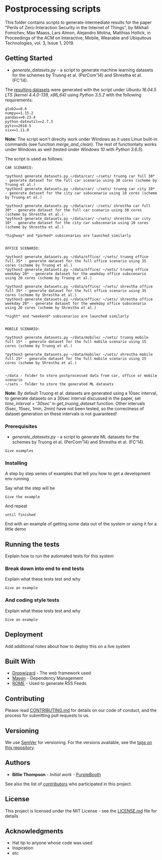 # Postprocessing scripts

This folder contains scripts to generate intermediate results for the paper "Perils of Zero-Interaction Security in the Internet of Things", by Mikhail Fomichev, Max Maass, Lars Almon, Alejandro Molina, Matthias Hollick, in Proceedings of the ACM on Interactive, Mobile, Wearable and Ubiquitous Technologies, vol. 3, Issue 1, 2019. 

## Getting Started

* *generate_datasets.py* - a script to generate machine learning datasets for the schemes by Truong et al. (PerCom'14) and Shrestha et al. (FC'14).

The [resulting datasets](https://www.seemoo.tu-darmstadt.de/) were generated with the script under *Ubuntu 16.04.5 LTS (kernel 4.4.0-139, x86_64)* using *Python 3.5.2* with the following requirements:

```
glob2==0.6
numpy==1.15.2
pandas==0.23.4
python-dateutil==2.7.3
pytz==2018.5
six==1.11.0
```

**Note:** The script won't direclty work under Windows as it uses Linux built-in commands (see function *merge_and_clean*). The rest of functionlaity works under Windows as well (tested under *Windows 10* with *Python 3.6.5*). 

The script is used as follows:
```
CAR SCENARIO:

*python3 generate_datasets.py ~/data/car/ ~/sets/ truong car full 30* - generate dataset for the full car scenario using 30 cores (scheme by Truong et al.)
*python3 generate_datasets.py ~/data/car/ ~/sets/ truong car city 10* - generate dataset for the city car subscenario using 10 cores (scheme by Truong et al.)

*python3 generate_datasets.py ~/data/car/ ~/sets/ shrestha car full 30* - generate dataset for the full car scenario using 30 cores (scheme by Shrestha et al.)
*python3 generate_datasets.py ~/data/car/ ~/sets/ shrestha car city 10* - generate dataset for the city car subscenario using 10 cores (scheme by Shrestha et al.)

*highway* and *parked* subscenarios are launched similarly


OFFICE SCENARIO:

*python3 generate_datasets.py ~/data/office/ ~/sets/ truong office full 35* - generate dataset for the full office scenario using 35 cores (scheme by Truong et al.)
*python3 generate_datasets.py ~/data/office/ ~/sets/ truong office weekday 20* - generate dataset for the weekday office subscenario using 20 cores (scheme by Truong et al.)

*python3 generate_datasets.py ~/data/office/ ~/sets/ shrestha office full 35* - generate dataset for the full office scenario using 35 cores (scheme by Shrestha et al.)
*python3 generate_datasets.py ~/data/office/ ~/sets/ shrestha office weekday 20* - generate dataset for the weekday office subscenario using 20 cores (scheme by Shrestha et al.)

*night* and *weekend* subscenarios are launched similarly


MOBILE SCENARIO:

*python3 generate_datasets.py ~/data/mobile/ ~/sets/ truong mobile full 15* - generate dataset for the full mobile scenario using 15 cores (scheme by Truong et al.)

*python3 generate_datasets.py ~/data/mobile/ ~/sets/ shrestha mobile full 25* - generate dataset for the full mobile scenario using 25 cores (scheme by Shrestha et al.)


~/data - folder to store postprocessed data from car, office or mobile scenario 
~/sets - folder to store the generated ML datasets

```
**Note:** By default Truong et al. datasets are generated using a 10sec interval, to generate datasets on a 30sec interval discussed in the paper, set *time_interval = '30sec'* in *get_truong_dataset* function. Other intervals (5sec, 15sec, 1min, 2min) have not been tested, so the correctness of dataset generation on these intervals is not guaranteed! 


### Prerequisites

* *generate_datasets.py* - a script to generate ML datasets for the schemes by Truong et al. (PerCom'14) and Shrestha et al. (FC'14).

```
Give examples
```

### Installing

A step by step series of examples that tell you how to get a development env running

Say what the step will be

```
Give the example
```

And repeat

```
until finished
```

End with an example of getting some data out of the system or using it for a little demo

## Running the tests

Explain how to run the automated tests for this system

### Break down into end to end tests

Explain what these tests test and why

```
Give an example
```

### And coding style tests

Explain what these tests test and why

```
Give an example
```

## Deployment

Add additional notes about how to deploy this on a live system

## Built With

* [Dropwizard](http://www.dropwizard.io/1.0.2/docs/) - The web framework used
* [Maven](https://maven.apache.org/) - Dependency Management
* [ROME](https://rometools.github.io/rome/) - Used to generate RSS Feeds

## Contributing

Please read [CONTRIBUTING.md](https://gist.github.com/PurpleBooth/b24679402957c63ec426) for details on our code of conduct, and the process for submitting pull requests to us.

## Versioning

We use [SemVer](http://semver.org/) for versioning. For the versions available, see the [tags on this repository](https://github.com/your/project/tags). 

## Authors

* **Billie Thompson** - *Initial work* - [PurpleBooth](https://github.com/PurpleBooth)

See also the list of [contributors](https://github.com/your/project/contributors) who participated in this project.

## License

This project is licensed under the MIT License - see the [LICENSE.md](LICENSE.md) file for details

## Acknowledgments

* Hat tip to anyone whose code was used
* Inspiration
* etc